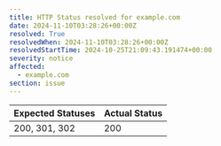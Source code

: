 ```yaml
---
title: HTTP Status resolved for example.com
date: 2024-11-10T03:28:26+00:00Z
resolved: True
resolvedWhen: 2024-11-10T03:28:26+00:00Z
resolvedStartTime: 2024-10-25T21:09:43.191474+00:00
severity: notice
affected:
  - example.com
section: issue
---
```


| Expected Statuses | Actual Status  |
|-------------------|----------------|
| 200, 301, 302 | 200 |
